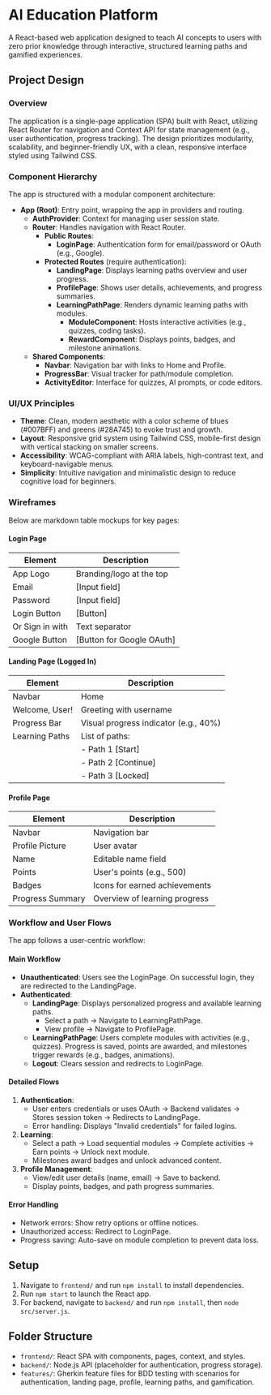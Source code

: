 # AI Education Platform

A React-based web application designed to teach AI concepts to users with zero prior knowledge through interactive, structured learning paths and gamified experiences.

## Project Design

### Overview

The application is a single-page application (SPA) built with React, utilizing React Router for navigation and Context API for state management (e.g., user authentication, progress tracking). The design prioritizes modularity, scalability, and beginner-friendly UX, with a clean, responsive interface styled using Tailwind CSS.

### Component Hierarchy

The app is structured with a modular component architecture:

- **App (Root)**: Entry point, wrapping the app in providers and routing.
  - **AuthProvider**: Context for managing user session state.
  - **Router**: Handles navigation with React Router.
    - **Public Routes**:
      - **LoginPage**: Authentication form for email/password or OAuth (e.g., Google).
    - **Protected Routes** (require authentication):
      - **LandingPage**: Displays learning paths overview and user progress.
      - **ProfilePage**: Shows user details, achievements, and progress summaries.
      - **LearningPathPage**: Renders dynamic learning paths with modules.
        - **ModuleComponent**: Hosts interactive activities (e.g., quizzes, coding tasks).
        - **RewardComponent**: Displays points, badges, and milestone animations.
  - **Shared Components**:
    - **Navbar**: Navigation bar with links to Home and Profile.
    - **ProgressBar**: Visual tracker for path/module completion.
    - **ActivityEditor**: Interface for quizzes, AI prompts, or code editors.

### UI/UX Principles

- **Theme**: Clean, modern aesthetic with a color scheme of blues (#007BFF) and greens (#28A745) to evoke trust and growth.
- **Layout**: Responsive grid system using Tailwind CSS, mobile-first design with vertical stacking on smaller screens.
- **Accessibility**: WCAG-compliant with ARIA labels, high-contrast text, and keyboard-navigable menus.
- **Simplicity**: Intuitive navigation and minimalistic design to reduce cognitive load for beginners.

### Wireframes


Below are markdown table mockups for key pages:

#### Login Page

| Element            | Description                |
|--------------------|---------------------------|
| App Logo           | Branding/logo at the top   |
| Email              | [Input field]              |
| Password           | [Input field]              |
| Login Button       | [Button]                   |
| Or Sign in with    | Text separator             |
| Google Button      | [Button for Google OAuth]  |

#### Landing Page (Logged In)

| Element           | Description                          |
|-------------------|--------------------------------------|
| Navbar            | Home | Profile navigation links        |
| Welcome, User!    | Greeting with username                |
| Progress Bar      | Visual progress indicator (e.g., 40%) |
| Learning Paths    | List of paths:                        |
|                   | - Path 1 [Start]                      |
|                   | - Path 2 [Continue]                   |
|                   | - Path 3 [Locked]                     |

#### Profile Page

| Element          | Description                      |
|------------------|----------------------------------|
| Navbar           | Navigation bar                   |
| Profile Picture  | User avatar                      |
| Name             | Editable name field              |
| Points           | User's points (e.g., 500)        |
| Badges           | Icons for earned achievements    |
| Progress Summary | Overview of learning progress    |


### Workflow and User Flows

The app follows a user-centric workflow:

#### Main Workflow

- **Unauthenticated**: Users see the LoginPage. On successful login, they are redirected to the LandingPage.
- **Authenticated**:
  - **LandingPage**: Displays personalized progress and available learning paths.
    - Select a path → Navigate to LearningPathPage.
    - View profile → Navigate to ProfilePage.
  - **LearningPathPage**: Users complete modules with activities (e.g., quizzes). Progress is saved, points are awarded, and milestones trigger rewards (e.g., badges, animations).
  - **Logout**: Clears session and redirects to LoginPage.

#### Detailed Flows

1. **Authentication**:
   - User enters credentials or uses OAuth → Backend validates → Stores session token → Redirects to LandingPage.
   - Error handling: Displays "Invalid credentials" for failed logins.
2. **Learning**:
   - Select a path → Load sequential modules → Complete activities → Earn points → Unlock next module.
   - Milestones award badges and unlock advanced content.
3. **Profile Management**:
   - View/edit user details (name, email) → Save to backend.
   - Display points, badges, and path progress summaries.

#### Error Handling

- Network errors: Show retry options or offline notices.
- Unauthorized access: Redirect to LoginPage.
- Progress saving: Auto-save on module completion to prevent data loss.

## Setup

1. Navigate to `frontend/` and run `npm install` to install dependencies.
2. Run `npm start` to launch the React app.
3. For backend, navigate to `backend/` and run `npm install`, then `node src/server.js`.

## Folder Structure

- `frontend/`: React SPA with components, pages, context, and styles.
- `backend/`: Node.js API (placeholder for authentication, progress storage).
- `features/`: Gherkin feature files for BDD testing with scenarios for authentication, landing page, profile, learning paths, and gamification.